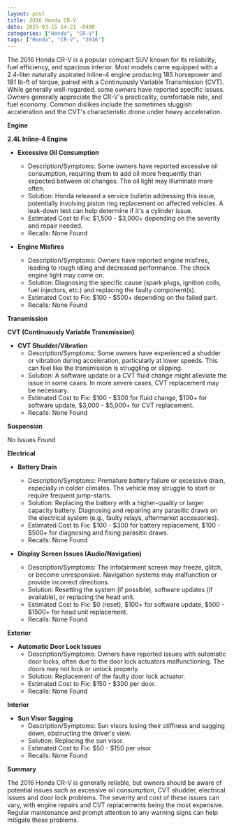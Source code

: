 ```yaml
---
layout: post
title: 2016 Honda CR-V
date: 2025-03-15 14:21 -0400
categories: ["Honda", "CR-V"]
tags: ["Honda", "CR-V", "2016"]
---
```

The 2016 Honda CR-V is a popular compact SUV known for its reliability, fuel efficiency, and spacious interior. Most models came equipped with a 2.4-liter naturally aspirated inline-4 engine producing 185 horsepower and 181 lb-ft of torque, paired with a Continuously Variable Transmission (CVT). While generally well-regarded, some owners have reported specific issues. Owners generally appreciate the CR-V's practicality, comfortable ride, and fuel economy. Common dislikes include the sometimes sluggish acceleration and the CVT's characteristic drone under heavy acceleration.

**Engine**

**2.4L Inline-4 Engine**

*   **Excessive Oil Consumption**
    *   Description/Symptoms: Some owners have reported excessive oil consumption, requiring them to add oil more frequently than expected between oil changes. The oil light may illuminate more often.
    *   Solution: Honda released a service bulletin addressing this issue, potentially involving piston ring replacement on affected vehicles. A leak-down test can help determine if it's a cylinder issue.
    *   Estimated Cost to Fix: $1,500 - $3,000+ depending on the severity and repair needed.
    *   Recalls: None Found

* **Engine Misfires**
    * Description/Symptoms: Owners have reported engine misfires, leading to rough idling and decreased performance. The check engine light may come on.
    * Solution: Diagnosing the specific cause (spark plugs, ignition coils, fuel injectors, etc.) and replacing the faulty component(s).
    * Estimated Cost to Fix: $100 - $500+ depending on the failed part.
    * Recalls: None Found

**Transmission**

**CVT (Continuously Variable Transmission)**

*   **CVT Shudder/Vibration**
    *   Description/Symptoms: Some owners have experienced a shudder or vibration during acceleration, particularly at lower speeds. This can feel like the transmission is struggling or slipping.
    *   Solution: A software update or a CVT fluid change might alleviate the issue in some cases. In more severe cases, CVT replacement may be necessary.
    *   Estimated Cost to Fix: $100 - $300 for fluid change, $100+ for software update, $3,000 - $5,000+ for CVT replacement.
    *   Recalls: None Found

**Suspension**

No Issues Found

**Electrical**

*   **Battery Drain**
    *   Description/Symptoms: Premature battery failure or excessive drain, especially in colder climates. The vehicle may struggle to start or require frequent jump-starts.
    *   Solution: Replacing the battery with a higher-quality or larger capacity battery. Diagnosing and repairing any parasitic draws on the electrical system (e.g., faulty relays, aftermarket accessories).
    *   Estimated Cost to Fix: $100 - $300 for battery replacement, $100 - $500+ for diagnosing and fixing parasitic draws.
    *   Recalls: None Found

*   **Display Screen Issues (Audio/Navigation)**
    *   Description/Symptoms: The infotainment screen may freeze, glitch, or become unresponsive. Navigation systems may malfunction or provide incorrect directions.
    *   Solution: Resetting the system (if possible), software updates (if available), or replacing the head unit.
    *   Estimated Cost to Fix: $0 (reset), $100+ for software update, $500 - $1500+ for head unit replacement.
    *   Recalls: None Found

**Exterior**

*   **Automatic Door Lock Issues**
    *   Description/Symptoms: Owners have reported issues with automatic door locks, often due to the door lock actuators malfunctioning. The doors may not lock or unlock properly.
    *   Solution: Replacement of the faulty door lock actuator.
    *   Estimated Cost to Fix: $150 - $300 per door.
    *   Recalls: None Found

**Interior**

*   **Sun Visor Sagging**
    *   Description/Symptoms: Sun visors losing their stiffness and sagging down, obstructing the driver's view.
    *   Solution: Replacing the sun visor.
    *   Estimated Cost to Fix: $50 - $150 per visor.
    *   Recalls: None Found

**Summary**

The 2016 Honda CR-V is generally reliable, but owners should be aware of potential issues such as excessive oil consumption, CVT shudder, electrical issues and door lock problems. The severity and cost of these issues can vary, with engine repairs and CVT replacements being the most expensive. Regular maintenance and prompt attention to any warning signs can help mitigate these problems.


